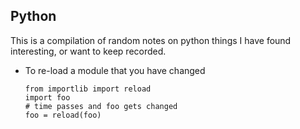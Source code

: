 ## Python
This is a compilation of random notes on python things I have found interesting, or want to keep recorded.
* To re-load a module that you have changed
  ```
  from importlib import reload
  import foo
  # time passes and foo gets changed
  foo = reload(foo)
